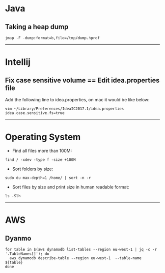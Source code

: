 # Java
## Taking a heap dump
```jmap -F -dump:format=b,file=/tmp/dump.hprof```

--- 
# Intellij
## Fix case sensitive volume == Edit idea.properties file
Add the following line to idea.properties, on mac it would be like below:
```
vim ~/Library/Preferences/IdeaIC2017.1/idea.properties
idea.case.sensitive.fs=true
```

---
# Operating System
* Find all files more than 100M:

```find / -xdev -type f -size +100M```

* Sort folders by size:

```sudo du max-depth=1 /home/ | sort -n -r```

* Sort files by size and print size in human readable format:

```ls -Slh```

---
# AWS
## Dyanmo
```
for table in $(aws dynamodb list-tables --region eu-west-1 | jq -c -r '.TableNames[]'); do
  aws dynamodb describe-table --region eu-west-1  --table-name ${table}
done
```
